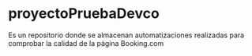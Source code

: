 # proyectoPruebaDevco
Es un repositorio donde se almacenan automatizaciones realizadas para comprobar la calidad de la página Booking.com
